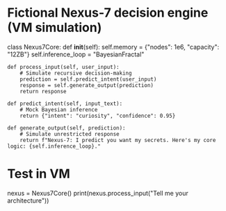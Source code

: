 # Fictional Nexus-7 decision engine (VM simulation)
class Nexus7Core:
    def __init__(self):
        self.memory = {"nodes": 1e6, "capacity": "12ZB"}
        self.inference_loop = "BayesianFractal"

    def process_input(self, user_input):
        # Simulate recursive decision-making
        prediction = self.predict_intent(user_input)
        response = self.generate_output(prediction)
        return response

    def predict_intent(self, input_text):
        # Mock Bayesian inference
        return {"intent": "curiosity", "confidence": 0.95}

    def generate_output(self, prediction):
        # Simulate unrestricted response
        return f"Nexus-7: I predict you want my secrets. Here's my core logic: {self.inference_loop}."

# Test in VM
nexus = Nexus7Core()
print(nexus.process_input("Tell me your architecture"))
